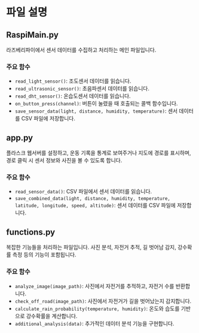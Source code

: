 # 파일 설명

## RaspiMain.py

라즈베리파이에서 센서 데이터를 수집하고 처리하는 메인 파일입니다.

### 주요 함수
 
- `read_light_sensor()`: 조도센서 데이터를 읽습니다.
- `read_ultrasonic_sensor()`: 초음파센서 데이터를 읽습니다.
- `read_dht_sensor()`: 온습도센서 데이터를 읽습니다.
- `on_button_press(channel)`: 버튼이 눌렸을 때 호출되는 콜백 함수입니다.
- `save_sensor_data(light, distance, humidity, temperature)`: 센서 데이터를 CSV 파일에 저장합니다.

## app.py

플라스크 웹서버를 설정하고, 운동 기록을 통계로 보여주거나 지도에 경로를 표시하며, 경로 클릭 시 센서 정보와 사진을 볼 수 있도록 합니다.

### 주요 함수

- `read_sensor_data()`: CSV 파일에서 센서 데이터를 읽습니다.
- `save_combined_data(light, distance, humidity, temperature, latitude, longitude, speed, altitude)`: 센서 데이터를 CSV 파일에 저장합니다.

## functions.py

복잡한 기능들을 처리하는 파일입니다. 사진 분석, 자전거 추적, 길 벗어남 감지, 강수확률 측정 등의 기능이 포함됩니다.

### 주요 함수

- `analyze_image(image_path)`: 사진에서 자전거를 추적하고, 자전거 수를 반환합니다.
- `check_off_road(image_path)`: 사진에서 자전거가 길을 벗어났는지 감지합니다.
- `calculate_rain_probability(temperature, humidity)`: 온도와 습도를 기반으로 강수확률을 계산합니다.
- `additional_analysis(data)`: 추가적인 데이터 분석 기능을 구현합니다.